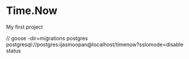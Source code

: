 # Time.Now
My first project


// goose -dir=migrations postgres postgresql://postgres:ijasmoopan@localhost/timenow?sslomode=disable status
